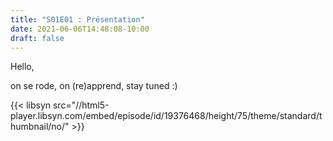 ```yaml
---
title: "S01E01 : Présentation"
date: 2021-06-06T14:48:08-10:00
draft: false
---
```


Hello,

on se rode, on (re)apprend, stay tuned :)

{{< libsyn src="//html5-player.libsyn.com/embed/episode/id/19376468/height/75/theme/standard/thumbnail/no/" >}}